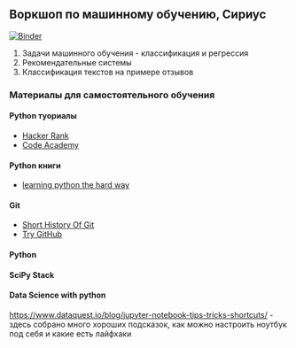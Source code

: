 ## Воркшоп по машинному обучению, Сириус

[![Binder](https://mybinder.org/badge_logo.svg)](https://mybinder.org/v2/gh/elena-shirokova/sirius_ml_workshop.git/master)


1. Задачи машинного обучения - классификация и регрессия
2. Рекомендательные системы
3. Классификация текстов на примере отзывов

### Материалы для самостоятельного обучения

#### Python туориалы

- [Hacker Rank]()
- [Code Academy]()

#### Python книги
- [learning python the hard way](https://learnpythonthehardway.org/book/ex1.html)

#### Git 

- [Short History Of Git](https://git-scm.com/book/en/v2/Getting-Started-A-Short-History-of-Git)
- [Try GitHub](try.github.io)

#### Python

#### SciPy Stack


#### Data Science with python

https://www.dataquest.io/blog/jupyter-notebook-tips-tricks-shortcuts/ - 
здесь собрано много хороших подсказок, как можно настроить ноутбук под себя и какие есть лайфхаки
